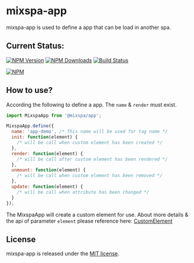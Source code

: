 # mixspa-app
mixspa-app is used to define a app that can be load in another spa.

## Current Status:

[![NPM Version](https://img.shields.io/npm/v/@mixspa/app.svg)](https://npmjs.org/package/@mixspa/app)
[![NPM Downloads](https://img.shields.io/npm/dm/@mixspa/app.svg)](https://npmjs.org/package/@mixspa/app)
[![Build Status](https://circleci.com/gh/mixspa/mixspa-app.svg?style=svg)](https://circleci.com/gh/mixspa/mixspa-app)

[![NPM](https://nodei.co/npm/@mixspa/app.png?downloads=true&downloadRank=true&stars=true)](https://nodei.co/npm/@mixspa/app/)

## How to use?

According the following to define a app. The `name` & `render` must exist.

```js
import MixspaApp from '@mixspa/app';

MixspaApp.define({
  name: 'app-demo', /* This name will be used for tag name */
  init: function(element) {
    /* will be call when custom element has been created */
  },
  render: function(element) {
    /* will be call after custom element has been rendered */
  },
  unmount: function(element) {
    /* will be call when custom element has been removed */
  },
  update: function(element) {
    /* will be call when attribute has been changed */
  }
});
```

The MixspaApp will create a custom element for use.
About more details & the api of parameter `element` please reference here:
[CustomElement](https://developer.mozilla.org/en-US/docs/Web/API/CustomElementRegistry)

## License

mixspa-app is released under the [MIT license](https://github.com/mixspa/mixspa-app/blob/master/LICENSE).
